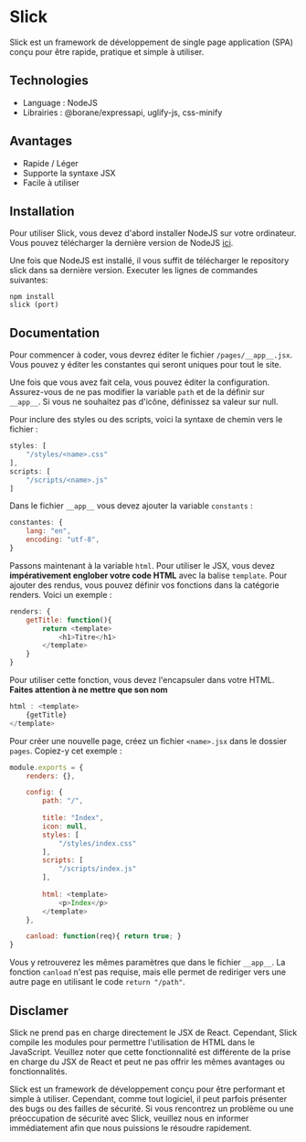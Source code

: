 # Slick

Slick est un framework de développement de single page application (SPA) conçu pour être rapide, pratique et simple à utiliser.

## Technologies

- Language : NodeJS
- Librairies : @borane/expressapi, uglify-js, css-minify

## Avantages

- Rapide / Léger
- Supporte la syntaxe JSX
- Facile à utiliser

## Installation

Pour utiliser Slick, vous devez d'abord installer NodeJS sur votre ordinateur. Vous pouvez télécharger la dernière version de NodeJS [ici](https://nodejs.org/).

Une fois que NodeJS est installé, il vous suffit de télécharger le repository slick dans sa dernière version. Executer les lignes de commandes suivantes:

```
npm install
slick (port)
```

## Documentation

Pour commencer à coder, vous devrez éditer le fichier `/pages/__app__.jsx`. Vous pouvez y éditer les constantes qui seront uniques pour tout le site.

Une fois que vous avez fait cela, vous pouvez éditer la configuration. Assurez-vous de ne pas modifier la variable `path` et de la définir sur `__app__`. Si vous ne souhaitez pas d'icône, définissez sa valeur sur null.

Pour inclure des styles ou des scripts, voici la syntaxe de chemin vers le fichier :
```js
styles: [
    "/styles/<name>.css"
],
scripts: [
    "/scripts/<name>.js"
]
```

Dans le fichier `__app__` vous devez ajouter la variable `constants` :

```js
constantes: {
    lang: "en",
    encoding: "utf-8",
}
```

Passons maintenant à la variable `html`. Pour utiliser le JSX, vous devez **impérativement englober votre code HTML** avec la balise `template`. Pour ajouter des rendus, vous pouvez définir vos fonctions dans la catégorie renders. Voici un exemple :

```js
renders: {
    getTitle: function(){
        return <template>
            <h1>Titre</h1>
        </template>
    }
}
```

Pour utiliser cette fonction, vous devez l'encapsuler dans votre HTML.
**Faites attention à ne mettre que son nom**

```js
html : <template>
    {getTitle}
</template>
```

Pour créer une nouvelle page, créez un fichier `<name>.jsx` dans le dossier `pages`. Copiez-y cet exemple :

```js
module.exports = {
    renders: {},

    config: {
        path: "/",
    
        title: "Index",
        icon: null,
        styles: [
            "/styles/index.css"
        ],
        scripts: [
            "/scripts/index.js"
        ],
    
        html: <template>
            <p>Index</p>
        </template>
    },

    canload: function(req){ return true; }
}
```

Vous y retrouverez les mêmes paramètres que dans le fichier `__app__`. La fonction `canload` n'est pas requise, mais elle permet de rediriger vers une autre page en utilisant le code `return "/path"`.

## Disclamer

Slick ne prend pas en charge directement le JSX de React. Cependant, Slick compile les modules pour permettre l'utilisation de HTML dans le JavaScript. Veuillez noter que cette fonctionnalité est différente de la prise en charge du JSX de React et peut ne pas offrir les mêmes avantages ou fonctionnalités.

Slick est un framework de développement conçu pour être performant et simple à utiliser. Cependant, comme tout logiciel, il peut parfois présenter des bugs ou des failles de sécurité. Si vous rencontrez un problème ou une préoccupation de sécurité avec Slick, veuillez nous en informer immédiatement afin que nous puissions le résoudre rapidement.

